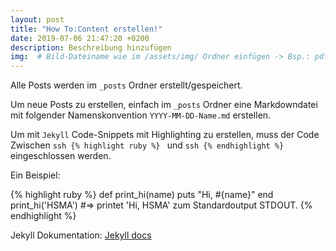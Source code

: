 ```yaml
---
layout: post
title: "How To:Content erstellen!"
date: 2019-07-06 21:47:20 +0200
description: Beschreibung hinzufügen
img:  # Bild-Dateiname wie im /assets/img/ Ordner einfügen -> Bsp.: pdf.png
---
```

Alle Posts werden im `_posts` Ordner erstellt/gespeichert. 

Um neue Posts zu erstellen, einfach im `_posts` Ordner eine Markdowndatei mit folgender Namenskonvention `YYYY-MM-DD-Name.md` erstellen.

Um mit `Jekyll` Code-Snippets mit Highlighting zu erstellen, muss der Code Zwischen ```ssh {% highlight ruby %} ``` und ```ssh {% endhighlight %} ``` eingeschlossen werden.

Ein Beispiel: 

{% highlight ruby %}
def print_hi(name)
  puts "Hi, #{name}"
end
print_hi('HSMA')
#=> printet 'Hi, HSMA' zum Standardoutput STDOUT.
{% endhighlight %}

Jekyll Dokumentation: [Jekyll docs][jekyll-docs] 

[jekyll-docs]: https://jekyllrb.com/docs/home

